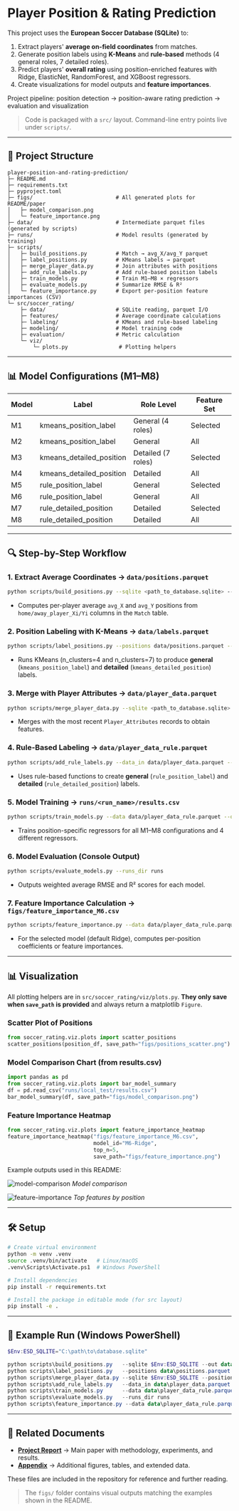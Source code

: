 # Player Position & Rating Prediction

This project uses the **European Soccer Database (SQLite)** to:

1. Extract players' **average on-field coordinates** from matches.
2. Generate position labels using **K-Means** and **rule-based** methods (4 general roles, 7 detailed roles).
3. Predict players' **overall rating** using position-enriched features with Ridge, ElasticNet, RandomForest, and XGBoost regressors.
4. Create visualizations for model outputs and **feature importances**.

Project pipeline: position detection → position-aware rating prediction → evaluation and visualization

> Code is packaged with a `src/` layout. Command-line entry points live under `scripts/`.

---

## 📂 Project Structure

```
player-position-and-rating-prediction/
├─ README.md
├─ requirements.txt
├─ pyproject.toml
├─ figs/                          # All generated plots for README/paper
│   ├─ model_comparison.png
│   └─ feature_importance.png
├─ data/                          # Intermediate parquet files (generated by scripts)
├─ runs/                          # Model results (generated by training)
├─ scripts/
│   ├─ build_positions.py         # Match → avg_X/avg_Y parquet
│   ├─ label_positions.py         # KMeans labels → parquet
│   ├─ merge_player_data.py       # Join attributes with positions
│   ├─ add_rule_labels.py         # Add rule-based position labels
│   ├─ train_models.py            # Train M1–M8 × regressors
│   ├─ evaluate_models.py         # Summarize RMSE & R²
│   └─ feature_importance.py      # Export per-position feature importances (CSV)
└─ src/soccer_rating/
    ├─ data/                      # SQLite reading, parquet I/O
    ├─ features/                  # Average coordinate calculations
    ├─ labeling/                  # KMeans and rule-based labeling
    ├─ modeling/                  # Model training code
    ├─ evaluation/                # Metric calculation
    └─ viz/
        └─ plots.py                # Plotting helpers
```

---

## 📊 Model Configurations (M1–M8)

| Model | Label | Role Level | Feature Set |
|---|---|---|---|
| M1 | kmeans_position_label | General (4 roles) | Selected |
| M2 | kmeans_position_label | General | All |
| M3 | kmeans_detailed_position | Detailed (7 roles) | Selected |
| M4 | kmeans_detailed_position | Detailed | All |
| M5 | rule_position_label | General | Selected |
| M6 | rule_position_label | General | All |
| M7 | rule_detailed_position | Detailed | Selected |
| M8 | rule_detailed_position | Detailed | All |

---

## 🔍 Step-by-Step Workflow

### 1. Extract Average Coordinates → `data/positions.parquet`
```bash
python scripts/build_positions.py --sqlite <path_to_database.sqlite> --out data/positions.parquet
```
- Computes per-player average `avg_X` and `avg_Y` positions from `home/away_player_Xi/Yi` columns in the `Match` table.

### 2. Position Labeling with K-Means → `data/labels.parquet`
```bash
python scripts/label_positions.py --positions data/positions.parquet --out data/labels.parquet
```
- Runs KMeans (n_clusters=4 and n_clusters=7) to produce **general** (`kmeans_position_label`) and **detailed** (`kmeans_detailed_position`) labels.

### 3. Merge with Player Attributes → `data/player_data.parquet`
```bash
python scripts/merge_player_data.py --sqlite <path_to_database.sqlite> --positions data/labels.parquet --out data/player_data.parquet
```
- Merges with the most recent `Player_Attributes` records to obtain features.

### 4. Rule-Based Labeling → `data/player_data_rule.parquet`
```bash
python scripts/add_rule_labels.py --data_in data/player_data.parquet --data_out data/player_data_rule.parquet
```
- Uses rule-based functions to create **general** (`rule_position_label`) and **detailed** (`rule_detailed_position`) labels.

### 5. Model Training → `runs/<run_name>/results.csv`
```bash
python scripts/train_models.py --data data/player_data_rule.parquet --out runs/local_test
```
- Trains position-specific regressors for all M1–M8 configurations and 4 different regressors.

### 6. Model Evaluation (Console Output)
```bash
python scripts/evaluate_models.py --runs_dir runs
```
- Outputs weighted average RMSE and R² scores for each model.

### 7. Feature Importance Calculation → `figs/feature_importance_M6.csv`
```bash
python scripts/feature_importance.py --data data/player_data_rule.parquet --out figs --model M6
```
- For the selected model (default Ridge), computes per-position coefficients or feature importances.

---

## 📊 Visualization

All plotting helpers are in `src/soccer_rating/viz/plots.py`. **They only save when `save_path` is provided** and always return a matplotlib `Figure`.

### Scatter Plot of Positions
```python
from soccer_rating.viz.plots import scatter_positions
scatter_positions(position_df, save_path="figs/positions_scatter.png")
```

### Model Comparison Chart (from results.csv)
```python
import pandas as pd
from soccer_rating.viz.plots import bar_model_summary
df = pd.read_csv("runs/local_test/results.csv")
bar_model_summary(df, save_path="figs/model_comparison.png")
```

### Feature Importance Heatmap
```python
from soccer_rating.viz.plots import feature_importance_heatmap
feature_importance_heatmap("figs/feature_importance_M6.csv",
                           model_id="M6-Ridge",
                           top_n=5,
                           save_path="figs/feature_importance.png")
```

Example outputs used in this README:

![model-comparison](figs/model_comparison.png)
*Model comparison*

![feature-importance](figs/feature_importance.png)
*Top features by position*

---

## 🛠 Setup

```bash
# Create virtual environment
python -m venv .venv
source .venv/bin/activate   # Linux/macOS
.venv\Scripts\Activate.ps1  # Windows PowerShell

# Install dependencies
pip install -r requirements.txt

# Install the package in editable mode (for src layout)
pip install -e .
```

---

## 🚀 Example Run (Windows PowerShell)
```powershell
$Env:ESD_SQLITE="C:\path\to\database.sqlite"

python scripts\build_positions.py   --sqlite $Env:ESD_SQLITE --out data\positions.parquet
python scripts\label_positions.py   --positions data\positions.parquet --out data\labels.parquet
python scripts\merge_player_data.py --sqlite $Env:ESD_SQLITE --positions data\labels.parquet --out data\player_data.parquet
python scripts\add_rule_labels.py   --data_in data\player_data.parquet --data_out data\player_data_rule.parquet
python scripts\train_models.py      --data data\player_data_rule.parquet --out runs\local_test
python scripts\evaluate_models.py   --runs_dir runs
python scripts\feature_importance.py --data data\player_data_rule.parquet --out figs --model M6
```

---

## 📄 Related Documents

- **[Project Report](docs/project_report.pdf)** → Main paper with methodology, experiments, and results.  
- **[Appendix](docs/project_appendix.pdf)** → Additional figures, tables, and extended data.

These files are included in the repository for reference and further reading.

> The `figs/` folder contains visual outputs matching the examples shown in the README.
